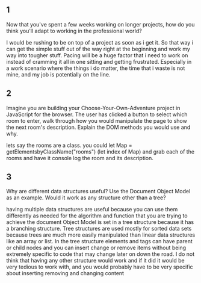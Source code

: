 ## 1
Now that you've spent a few weeks working on longer projects, how do you think you'll adapt to working in the professional world?

 I would be rushing to be on top of a project as soon as i get it. So that way i can get the simple stuff out of the way right at the beginning and work my way into tougher stuff. Pacing will be a huge factor that i need to work on instead of cramming it all in one sitting and getting frustrated. Especially in a work scenario where the things i do matter, the time that i waste is not mine, and my job is potentially on the line.

## 2
Imagine you are building your Choose-Your-Own-Adventure project in JavaScript for the browser. The user has clicked a button to select which room to enter, walk through how you would manipulate the page to show the next room's description. Explain the DOM methods you would use and why.

lets say the rooms are a class. you could let Map = getElementsbyClassName("rooms") (let index of Map) and grab each of the rooms
and have it console log the room and its description.

## 3
Why are different data structures useful? Use the Document Object Model as an example. Would it work as any structure other than a tree?

having multiple data structures are useful because you can use them differently as needed for the algorithm and function that you are trying to achieve the document Object Model is set in a tree structure because it has a branching structure. Tree structures are used mostly for sorted data sets because trees are much more easily manipulated than linear data structures like an array or list. In the tree structure elements and tags can have parent or child nodes and you can insert change or remove items without being extremely specific to code that may change later on down the road. I do not think that having any other structure would work and if it did it would be very tedious to work with, and you would probably have to be very specific about inserting removing and changing content
